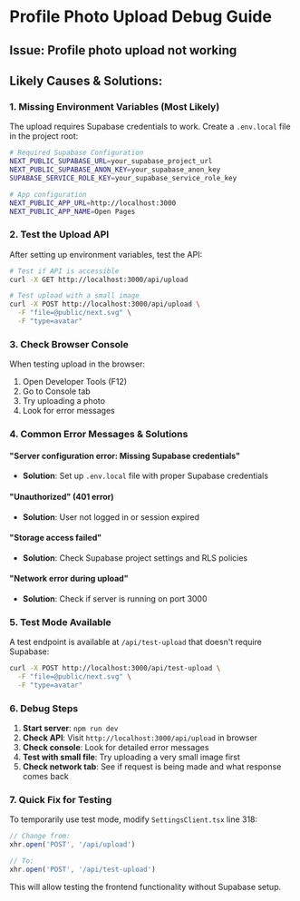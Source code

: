 # Profile Photo Upload Debug Guide

## Issue: Profile photo upload not working

## Likely Causes & Solutions:

### 1. **Missing Environment Variables** (Most Likely)
The upload requires Supabase credentials to work. Create a `.env.local` file in the project root:

```bash
# Required Supabase Configuration
NEXT_PUBLIC_SUPABASE_URL=your_supabase_project_url
NEXT_PUBLIC_SUPABASE_ANON_KEY=your_supabase_anon_key
SUPABASE_SERVICE_ROLE_KEY=your_supabase_service_role_key

# App configuration
NEXT_PUBLIC_APP_URL=http://localhost:3000
NEXT_PUBLIC_APP_NAME=Open Pages
```

### 2. **Test the Upload API**
After setting up environment variables, test the API:

```bash
# Test if API is accessible
curl -X GET http://localhost:3000/api/upload

# Test upload with a small image
curl -X POST http://localhost:3000/api/upload \
  -F "file=@public/next.svg" \
  -F "type=avatar"
```

### 3. **Check Browser Console**
When testing upload in the browser:
1. Open Developer Tools (F12)
2. Go to Console tab
3. Try uploading a photo
4. Look for error messages

### 4. **Common Error Messages & Solutions**

#### "Server configuration error: Missing Supabase credentials"
- **Solution**: Set up `.env.local` file with proper Supabase credentials

#### "Unauthorized" (401 error)
- **Solution**: User not logged in or session expired

#### "Storage access failed" 
- **Solution**: Check Supabase project settings and RLS policies

#### "Network error during upload"
- **Solution**: Check if server is running on port 3000

### 5. **Test Mode Available**
A test endpoint is available at `/api/test-upload` that doesn't require Supabase:

```bash
curl -X POST http://localhost:3000/api/test-upload \
  -F "file=@public/next.svg" \
  -F "type=avatar"
```

### 6. **Debug Steps**
1. **Start server**: `npm run dev`
2. **Check API**: Visit `http://localhost:3000/api/upload` in browser
3. **Check console**: Look for detailed error messages
4. **Test with small file**: Try uploading a very small image first
5. **Check network tab**: See if request is being made and what response comes back

### 7. **Quick Fix for Testing**
To temporarily use test mode, modify `SettingsClient.tsx` line 318:
```typescript
// Change from:
xhr.open('POST', '/api/upload')

// To:
xhr.open('POST', '/api/test-upload')
```

This will allow testing the frontend functionality without Supabase setup.

